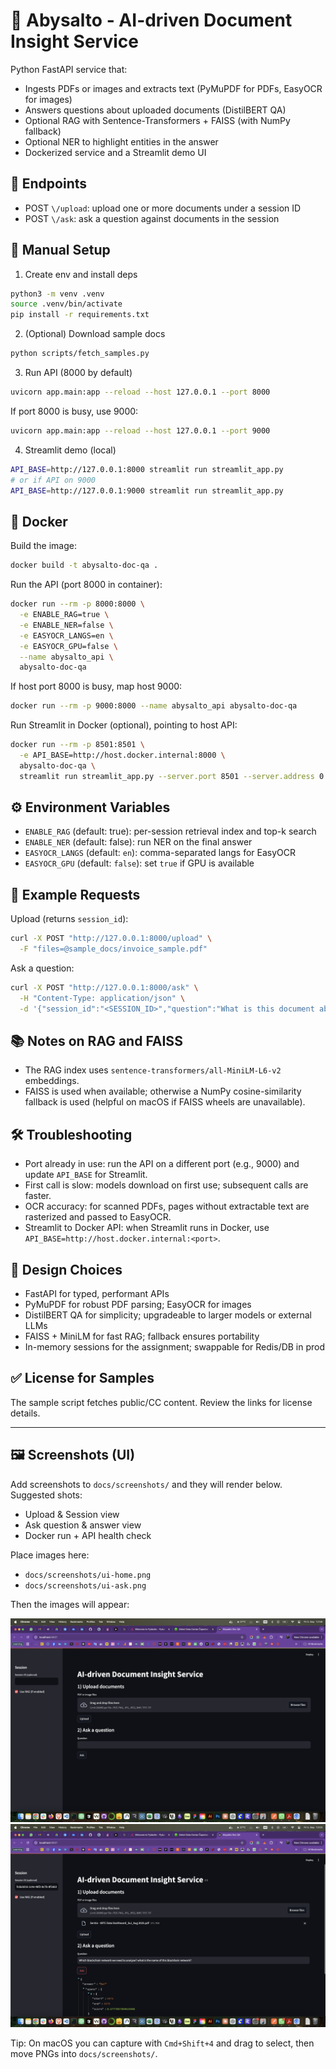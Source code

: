 # 📄 Abysalto - AI-driven Document Insight Service

Python FastAPI service that:
- Ingests PDFs or images and extracts text (PyMuPDF for PDFs, EasyOCR for images)
- Answers questions about uploaded documents (DistilBERT QA)
- Optional RAG with Sentence-Transformers + FAISS (with NumPy fallback)
- Optional NER to highlight entities in the answer
- Dockerized service and a Streamlit demo UI

## 🔌 Endpoints
- POST `\/upload`: upload one or more documents under a session ID
- POST `\/ask`: ask a question against documents in the session

## 🧰 Manual Setup
1) Create env and install deps

```sh
python3 -m venv .venv
source .venv/bin/activate
pip install -r requirements.txt
```

2) (Optional) Download sample docs

```sh
python scripts/fetch_samples.py
```

3) Run API (8000 by default)

```sh
uvicorn app.main:app --reload --host 127.0.0.1 --port 8000
```

If port 8000 is busy, use 9000:

```sh
uvicorn app.main:app --reload --host 127.0.0.1 --port 9000
```

4) Streamlit demo (local)

```sh
API_BASE=http://127.0.0.1:8000 streamlit run streamlit_app.py
# or if API on 9000
API_BASE=http://127.0.0.1:9000 streamlit run streamlit_app.py
```

## 🐳 Docker
Build the image:

```sh
docker build -t abysalto-doc-qa .
```

Run the API (port 8000 in container):

```sh
docker run --rm -p 8000:8000 \
  -e ENABLE_RAG=true \
  -e ENABLE_NER=false \
  -e EASYOCR_LANGS=en \
  -e EASYOCR_GPU=false \
  --name abysalto_api \
  abysalto-doc-qa
```

If host port 8000 is busy, map host 9000:

```sh
docker run --rm -p 9000:8000 --name abysalto_api abysalto-doc-qa
```

Run Streamlit in Docker (optional), pointing to host API:

```sh
docker run --rm -p 8501:8501 \
  -e API_BASE=http://host.docker.internal:8000 \
  abysalto-doc-qa \
  streamlit run streamlit_app.py --server.port 8501 --server.address 0.0.0.0
```

## ⚙️ Environment Variables
- `ENABLE_RAG` (default: true): per-session retrieval index and top-k search
- `ENABLE_NER` (default: false): run NER on the final answer
- `EASYOCR_LANGS` (default: `en`): comma-separated langs for EasyOCR
- `EASYOCR_GPU` (default: `false`): set `true` if GPU is available

## 🧪 Example Requests
Upload (returns `session_id`):

```sh
curl -X POST "http://127.0.0.1:8000/upload" \
  -F "files=@sample_docs/invoice_sample.pdf"
```

Ask a question:

```sh
curl -X POST "http://127.0.0.1:8000/ask" \
  -H "Content-Type: application/json" \
  -d '{"session_id":"<SESSION_ID>","question":"What is this document about?","top_k":5}'
```

## 📚 Notes on RAG and FAISS
- The RAG index uses `sentence-transformers/all-MiniLM-L6-v2` embeddings.
- FAISS is used when available; otherwise a NumPy cosine-similarity fallback is used (helpful on macOS if FAISS wheels are unavailable).

## 🛠️ Troubleshooting
- Port already in use: run the API on a different port (e.g., 9000) and update `API_BASE` for Streamlit.
- First call is slow: models download on first use; subsequent calls are faster.
- OCR accuracy: for scanned PDFs, pages without extractable text are rasterized and passed to EasyOCR.
- Streamlit to Docker API: when Streamlit runs in Docker, use `API_BASE=http://host.docker.internal:<port>`.

## 🧭 Design Choices
- FastAPI for typed, performant APIs
- PyMuPDF for robust PDF parsing; EasyOCR for images
- DistilBERT QA for simplicity; upgradeable to larger models or external LLMs
- FAISS + MiniLM for fast RAG; fallback ensures portability
- In-memory sessions for the assignment; swappable for Redis/DB in prod

## ✅ License for Samples
The sample script fetches public/CC content. Review the links for license details.

---

## 🖼️ Screenshots (UI)
Add screenshots to `docs/screenshots/` and they will render below. Suggested shots:
- Upload & Session view
- Ask question & answer view
- Docker run + API health check

Place images here:
- `docs/screenshots/ui-home.png`
- `docs/screenshots/ui-ask.png`

Then the images will appear:

![Streamlit Home](docs/screenshots/ui-home.png)
![Ask a Question](docs/screenshots/ui-ask.png)

Tip: On macOS you can capture with `Cmd+Shift+4` and drag to select, then move PNGs into `docs/screenshots/`.